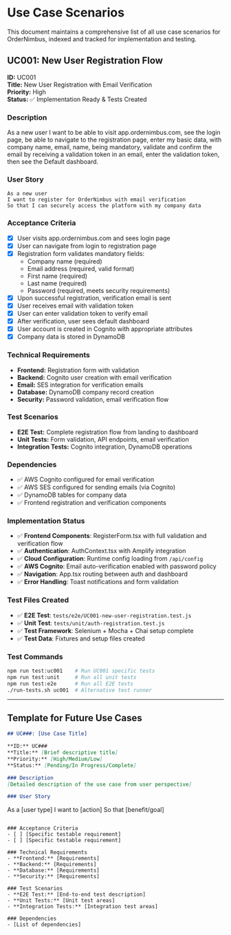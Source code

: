 # Use Case Scenarios

This document maintains a comprehensive list of all use case scenarios for OrderNimbus, indexed and tracked for implementation and testing.

## UC001: New User Registration Flow

**ID:** UC001  
**Title:** New User Registration with Email Verification  
**Priority:** High  
**Status:** ✅ Implementation Ready & Tests Created

### Description
As a new user I want to be able to visit app.ordernimbus.com, see the login page, be able to navigate to the registration page, enter my basic data, with company name, email, name, being mandatory, validate and confirm the email by receiving a validation token in an email, enter the validation token, then see the Default dashboard.

### User Story
```
As a new user
I want to register for OrderNimbus with email verification
So that I can securely access the platform with my company data
```

### Acceptance Criteria
- [x] User visits app.ordernimbus.com and sees login page
- [x] User can navigate from login to registration page
- [x] Registration form validates mandatory fields:
  - Company name (required)
  - Email address (required, valid format)
  - First name (required)
  - Last name (required)
  - Password (required, meets security requirements)
- [x] Upon successful registration, verification email is sent
- [x] User receives email with validation token
- [x] User can enter validation token to verify email
- [x] After verification, user sees default dashboard
- [x] User account is created in Cognito with appropriate attributes
- [x] Company data is stored in DynamoDB

### Technical Requirements
- **Frontend:** Registration form with validation
- **Backend:** Cognito user creation with email verification
- **Email:** SES integration for verification emails
- **Database:** DynamoDB company record creation
- **Security:** Password validation, email verification flow

### Test Scenarios
- **E2E Test:** Complete registration flow from landing to dashboard
- **Unit Tests:** Form validation, API endpoints, email verification
- **Integration Tests:** Cognito integration, DynamoDB operations

### Dependencies
- ✅ AWS Cognito configured for email verification
- ✅ AWS SES configured for sending emails (via Cognito)
- ✅ DynamoDB tables for company data
- ✅ Frontend registration and verification components

### Implementation Status
- ✅ **Frontend Components**: RegisterForm.tsx with full validation and verification flow
- ✅ **Authentication**: AuthContext.tsx with Amplify integration
- ✅ **Cloud Configuration**: Runtime config loading from `/api/config`
- ✅ **AWS Cognito**: Email auto-verification enabled with password policy
- ✅ **Navigation**: App.tsx routing between auth and dashboard
- ✅ **Error Handling**: Toast notifications and form validation

### Test Files Created
- ✅ **E2E Test**: `tests/e2e/UC001-new-user-registration.test.js`
- ✅ **Unit Test**: `tests/unit/auth-registration.test.js`
- ✅ **Test Framework**: Selenium + Mocha + Chai setup complete
- ✅ **Test Data**: Fixtures and setup files created

### Test Commands
```bash
npm run test:uc001    # Run UC001 specific tests
npm run test:unit     # Run all unit tests
npm run test:e2e      # Run all E2E tests
./run-tests.sh uc001  # Alternative test runner
```

---

## Template for Future Use Cases

```markdown
## UC###: [Use Case Title]

**ID:** UC###  
**Title:** [Brief descriptive title]  
**Priority:** [High/Medium/Low]  
**Status:** [Pending/In Progress/Complete]

### Description
[Detailed description of the use case from user perspective]

### User Story
```
As a [user type]
I want to [action]
So that [benefit/goal]
```

### Acceptance Criteria
- [ ] [Specific testable requirement]
- [ ] [Specific testable requirement]

### Technical Requirements
- **Frontend:** [Requirements]
- **Backend:** [Requirements]
- **Database:** [Requirements]
- **Security:** [Requirements]

### Test Scenarios
- **E2E Test:** [End-to-end test description]
- **Unit Tests:** [Unit test areas]
- **Integration Tests:** [Integration test areas]

### Dependencies
- [List of dependencies]
```